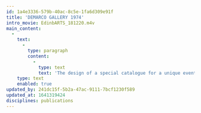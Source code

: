 ```yaml
---
id: 1a4e3336-579b-40ac-8c5e-1fa6d309e91f
title: 'DEMARCO GALLERY 1974'
intro_movie: EdinbARTS_181220.m4v
main_content:
  -
    text:
      -
        type: paragraph
        content:
          -
            type: text
            text: 'The design of a special catalogue for a unique event organized and created by Richard Demarco (Richard Demarco Gallery) that included: an international summer program for invited artists, poets, teachers, students, and theorists; documented gallery exhibitions; and documentation of public events held in the gallery during the 1974 Edinburgh Arts Festival, Edinburgh, Scotland. The catalogue design was done with assistance by a RISD undergraduate student in graphic design, Carol Reynolds, who also attended the events.'
    type: text
    enabled: true
updated_by: 241dc15f-5b2a-47ac-9111-7bcf1230f589
updated_at: 1641319424
disciplines: publications
---
```

